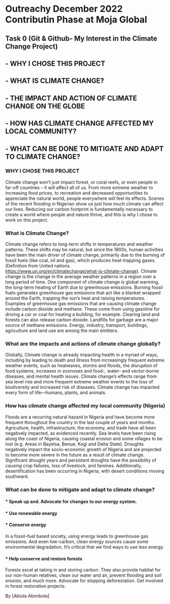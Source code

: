 # Outreachy December 2022 Contributin Phase at Moja Global 
## Task 0 (Git & Github- My Interest in the Climate Change Project)


## - WHY I CHOSE THIS PROJECT
## - WHAT IS CLIMATE CHANGE?
## - THE IMPACT AND ACTION OF CLIMATE CHANGE ON THE GLOBE
## - HOW HAS CLIMATE CHANGE AFFECTED MY LOCAL COMMUNITY? 
## - WHAT CAN BE DONE TO MITIGATE AND ADAPT TO CLIMATE CHANGE?


### WHY I CHOSE THIS PROJECT
Climate change won’t just impact forest, or coral reefs, or even people in far-off countries – it will affect all of us. From more extreme weather to increasing food prices, to recreation and decreased opportunities to appreciate the natural world, people everywhere will feel its effects. Scenes of the recent flooding in Nigerian show us just how much climate can affect our lives. Reducing our carbon footprint is fundamentally necessary to create a world where people and nature thrive, and this is why I chose to work on this project.

### What is Climate Change?

Climate change refers to long-term shifts in temperatures and weather patterns. These shifts may be natural, but since the 1800s, human activities have been the main driver of climate change, primarily due to the burning of fossil fuels (like coal, oil and gas), which produces heat-trapping  gases. (Definition from United nations.  https://www.un.org/en/climatechange/what-is-climate-change). Climate change is the change in the average weather patterns in a region over a long period of time. One component of climate change is global warming, the long-term heating of Earth due to greenhouse emissions. Burning fossil fuels generates greenhouse gas emissions that act like a blanket wrapped around the Earth, trapping the sun’s heat and raising temperatures. Examples of greenhouse gas emissions that are causing climate change include carbon dioxide and methane. These come from using gasoline for driving a car or coal for heating a building, for example. Clearing land and forests can also release carbon dioxide. Landfills for garbage are a major source of methane emissions. Energy, industry, transport, buildings, agriculture and land use are among the main emitters.

### What are the impacts and actions of climate change globally?

Globally, Climate change is already impacting health in a myriad of ways, including by leading to death and illness from increasingly frequent extreme weather events, such as heatwaves, storms and floods, the disruption of food systems, increases in zoonoses and food-, water- and vector-borne diseases, and mental health issues. Climate change’s effects range from sea level rise and more frequent extreme weather events to the loss of biodiversity and increased risk of diseases. Climate change has impacted every form of life—humans, plants, and animals.

### How has climate change affected my local community (Nigeria)

Floods are a recurring natural hazard in Nigeria and have become more frequent throughout the country in the last couple of years and months. Agriculture, health, infrastructure, the economy, and trade have all been negatively impacted, as evidenced recently. Sea levels have been rising along the coast of Nigeria, causing coastal erosion and some villages to be lost (e.g. Areas in Bayelsa, Benue, Kogi and Delta State). Droughts negatively impact the socio-economic growth of Nigeria and are projected to become more severe in the future as a result of climate change. Significant drought years and persistent droughts have the possibility of causing crop failures, loss of livestock, and famines. Additionally, desertification has been occurring in Nigeria, with desert conditions moving southward.

### What can be done to mitigate and adapt to climate change? 

#### * Speak up and. Advocate for changes to our energy system.

#### * Use renewable energy

#### * Conserve energy
In a fossil-fuel based society, using energy leads to greenhouse gas emissions. And even low-carbon, clean energy sources cause some environmental degradation. It’s critical that we find ways to use less energy.

#### * Help conserve and restore forests
Forests excel at taking in and storing carbon. They also provide habitat for our non-human relatives, clean our water and air, prevent flooding and soil erosion, and much more. Advocate for stopping deforestation. Get involved in forest restoration projects.

By [Abiola Abimbola]

